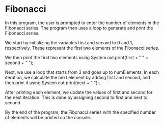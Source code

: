 # Fibonacci
In this program, the user is prompted to enter the number of elements in the Fibonacci series. The program then uses a loop to generate and print the Fibonacci series.

We start by initializing the variables first and second to 0 and 1, respectively. These represent the first two elements of the Fibonacci series.

We then print the first two elements using System.out.print(first + " " + second + " ");.

Next, we use a loop that starts from 3 and goes up to numElements. In each iteration, we calculate the next element by adding first and second, and then print it using System.out.print(next + " ");.

After printing each element, we update the values of first and second for the next iteration. This is done by assigning second to first and next to second.

By the end of the program, the Fibonacci series with the specified number of elements will be printed on the console.
